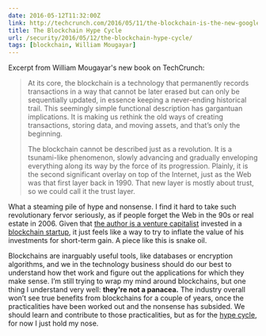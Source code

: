 ```yaml
--- 
date: 2016-05-12T11:32:00Z
link: http://techcrunch.com/2016/05/11/the-blockchain-is-the-new-google/
title: The Blockchain Hype Cycle
url: /security/2016/05/12/the-blockchain-hype-cycle/
tags: [blockchain, William Mougayar]
---
```


Excerpt from William Mougayar's new book on TechCrunch:

> At its core, the blockchain is a technology that permanently records transactions in a way that cannot be later erased but can only be sequentially updated, in essence keeping a never-ending historical trail. This seemingly simple functional description has gargantuan implications. It is making us rethink the old ways of creating transactions, storing data, and moving assets, and that’s only the beginning.
> 
> The blockchain cannot be described just as a revolution. It is a tsunami-like phenomenon, slowly advancing and gradually enveloping everything along its way by the force of its progression. Plainly, it is the second significant overlay on top of the Internet, just as the Web was that first layer back in 1990. That new layer is mostly about trust, so we could call it the trust layer.

What a steaming pile of hype and nonsense. I find it hard to take such revolutionary fervor seriously, as if people forget the Web in the 90s or real estate in 2006. Given that [the author is a venture capitalist](https://www.linkedin.com/in/williammougayar) invested in a [blockchain startup](https://www.crunchbase.com/organization/openbazaar), it just feels like a way to try to inflate the value of his investments for short-term gain. A piece like this is snake oil.

Blockchains are inarguably useful tools, like databases or encryption algorithms, and we in the technology business should do our best to understand how thet work and figure out the applications for which they make sense. I’m still trying to wrap my mind around blockchains, but one thing I understand very well: **they're not a panacea.** The industry overall won’t see true benefits from blockchains for a couple of years, once the practicalities have been worked out and the nonsense has subsided. We should learn and contribute to those practicalities, but as for the [hype cycle](https://en.wikipedia.org/wiki/Hype_cycle), for now I just hold my nose.

